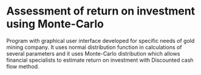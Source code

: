 # Assessment of return on investment using Monte-Carlo
Program with graphical user interface developed for specific needs of gold mining company. It uses normal distribution function in calculations of several parameters  and it uses Monte-Carlo distribution which allows financial specialists to estimate return on investment with Discounted cash flow method.
